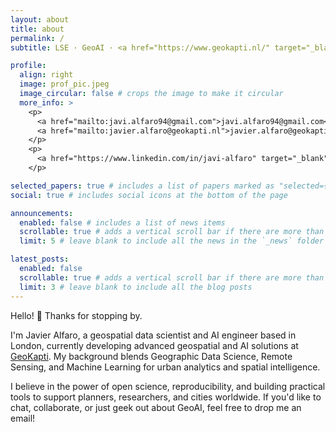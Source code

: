 ```yaml
---
layout: about
title: about
permalink: /
subtitle: LSE · GeoAI · <a href="https://www.geokapti.nl/" target="_blank">GeoKapti</a>

profile:
  align: right
  image: prof_pic.jpeg
  image_circular: false # crops the image to make it circular
  more_info: >
    <p>
      <a href="mailto:javi.alfaro94@gmail.com">javi.alfaro94@gmail.com</a><br>
      <a href="mailto:javier.alfaro@geokapti.nl">javier.alfaro@geokapti.nl</a>
    </p>
    <p>
      <a href="https://www.linkedin.com/in/javi-alfaro" target="_blank">LinkedIn</a><br>
    </p>

selected_papers: true # includes a list of papers marked as "selected={true}"
social: true # includes social icons at the bottom of the page

announcements:
  enabled: false # includes a list of news items
  scrollable: true # adds a vertical scroll bar if there are more than 3 news items
  limit: 5 # leave blank to include all the news in the `_news` folder

latest_posts:
  enabled: false
  scrollable: true # adds a vertical scroll bar if there are more than 3 new posts items
  limit: 3 # leave blank to include all the blog posts
---
```


Hello! 👋 Thanks for stopping by. 

I'm Javier Alfaro, a geospatial data scientist and AI engineer based in London, currently developing advanced geospatial and AI solutions at [GeoKapti](https://www.geokapti.nl/). My background blends Geographic Data Science, Remote Sensing, and Machine Learning for urban analytics and spatial intelligence.

I believe in the power of open science, reproducibility, and building practical tools to support planners, researchers, and cities worldwide. If you'd like to chat, collaborate, or just geek out about GeoAI, feel free to drop me an email!
